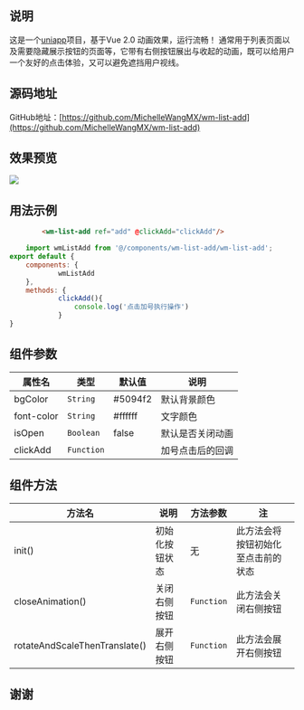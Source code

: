 ## 说明
这是一个[uniapp](https://uniapp.dcloud.io/)项目，基于Vue 2.0 动画效果，运行流畅！
通常用于列表页面以及需要隐藏展示按钮的页面等，它带有右侧按钮展出与收起的动画，既可以给用户一个友好的点击体验，又可以避免遮挡用户视线。

## 源码地址
GitHub地址：[https://github.com/MichelleWangMX/wm-list-add](https://github.com/MichelleWangMX/wm-list-add)

## 效果预览
![](https://ftp.bmp.ovh/imgs/2021/02/9d9b17da8190d96e.gif)

## 用法示例

```html
		<wm-list-add ref="add" @clickAdd="clickAdd"/>
```

```js
	import wmListAdd from '@/components/wm-list-add/wm-list-add';
export default {
	components: {
			wmListAdd
	},
	methods: {
			clickAdd(){
				console.log('点击加号执行操作')
			}
}
```
	
## 组件参数
|  属性名   | 类型  | 默认值  | 说明  |
|  ----  | ----  | ----  | ----  |
| bgColor  | `String` | #5094f2 | 默认背景颜色 |
| font-color  | `String` | #ffffff | 文字颜色 |
| isOpen  | `Boolean` | false | 默认是否关闭动画 |
| clickAdd | `Function` |   | 加号点击后的回调  |


## 组件方法
|  方法名   |  说明  | 方法参数 |  注  |
|  ----  | ----  | ----  | ----  |
| init()  |  初始化按钮状态  | 无 | 此方法会将按钮初始化至点击前的状态 |
| closeAnimation()  |  关闭右侧按钮  | `Function` | 此方法会关闭右侧按钮 |
| rotateAndScaleThenTranslate()  |  展开右侧按钮  | `Function` | 此方法会展开右侧按钮 |


## 谢谢

